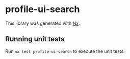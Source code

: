# profile-ui-search

This library was generated with [Nx](https://nx.dev).

## Running unit tests

Run `nx test profile-ui-search` to execute the unit tests.
